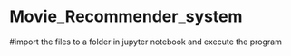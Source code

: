 # Movie_Recommender_system

#import the files to a folder in jupyter notebook and execute the program
